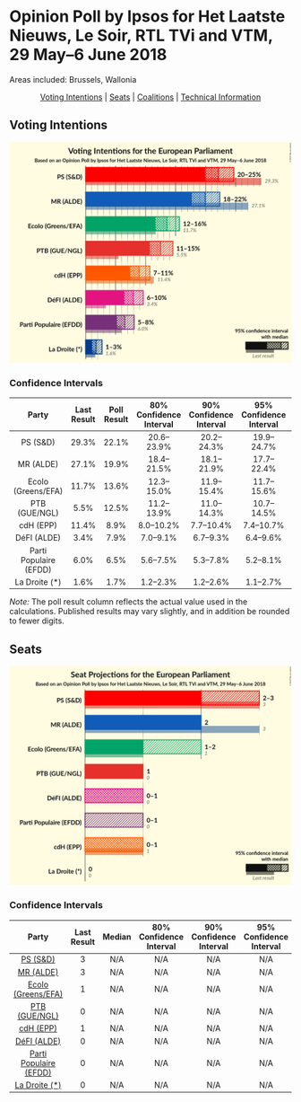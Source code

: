 # Opinion Poll by Ipsos for Het Laatste Nieuws, Le Soir, RTL TVi and VTM, 29 May–6 June 2018

Areas included: Brussels, Wallonia

<p align="center"><a href="#voting-intentions">Voting Intentions</a> | <a href="#seats">Seats</a> | <a href="#coalitions">Coalitions</a> | <a href="#technical-information">Technical Information</a></p>

## Voting Intentions

![Graph with voting intentions not yet produced](2018-06-06-Ipsos.png "Voting Intentions")

### Confidence Intervals

| Party | Last Result | Poll Result | 80% Confidence Interval | 90% Confidence Interval | 95% Confidence Interval | 99% Confidence Interval |
|:-----:|:-----------:|:-----------:|:-----------------------:|:-----------------------:|:-----------------------:|:-----------------------:|
| PS (S&D) | 29.3% | 22.1% | 20.6–23.9% |20.2–24.3% |19.9–24.7% |19.2–25.4% |
| MR (ALDE) | 27.1% | 19.9% | 18.4–21.5% |18.1–21.9% |17.7–22.4% |17.0–23.0% |
| Ecolo (Greens/EFA) | 11.7% | 13.6% | 12.3–15.0% |11.9–15.4% |11.7–15.6% |11.1–16.3% |
| PTB (GUE/NGL) | 5.5% | 12.5% | 11.2–13.9% |11.0–14.3% |10.7–14.5% |10.2–15.2% |
| cdH (EPP) | 11.4% | 8.9% | 8.0–10.2% |7.7–10.4% |7.4–10.7% |7.0–11.2% |
| DéFI (ALDE) | 3.4% | 7.9% | 7.0–9.1% |6.7–9.3% |6.4–9.6% |6.0–10.2% |
| Parti Populaire (EFDD) | 6.0% | 6.5% | 5.6–7.5% |5.3–7.8% |5.2–8.1% |4.8–8.6% |
| La Droite (*) | 1.6% | 1.7% | 1.2–2.3% |1.2–2.6% |1.1–2.7% |1.0–3.0% |

*Note:* The poll result column reflects the actual value used in the calculations. Published results may vary slightly, and in addition be rounded to fewer digits.

## Seats

![Graph with seats not yet produced](2018-06-06-Ipsos-seats.png "Seats")

### Confidence Intervals

| Party | Last Result | Median | 80% Confidence Interval | 90% Confidence Interval | 95% Confidence Interval | 99% Confidence Interval |
|:-----:|:-----------:|:------:|:-----------------------:|:-----------------------:|:-----------------------:|:-----------------------:|
| <a href="#ps-(s&d)">PS (S&D)</a> | 3 | N/A | N/A |N/A |N/A |N/A |
| <a href="#mr-(alde)">MR (ALDE)</a> | 3 | N/A | N/A |N/A |N/A |N/A |
| <a href="#ecolo-(greens/efa)">Ecolo (Greens/EFA)</a> | 1 | N/A | N/A |N/A |N/A |N/A |
| <a href="#ptb-(gue/ngl)">PTB (GUE/NGL)</a> | 0 | N/A | N/A |N/A |N/A |N/A |
| <a href="#cdh-(epp)">cdH (EPP)</a> | 1 | N/A | N/A |N/A |N/A |N/A |
| <a href="#défi-(alde)">DéFI (ALDE)</a> | 0 | N/A | N/A |N/A |N/A |N/A |
| <a href="#parti-populaire-(efdd)">Parti Populaire (EFDD)</a> | 0 | N/A | N/A |N/A |N/A |N/A |
| <a href="#la-droite-(*)">La Droite (*)</a> | 0 | N/A | N/A |N/A |N/A |N/A |

